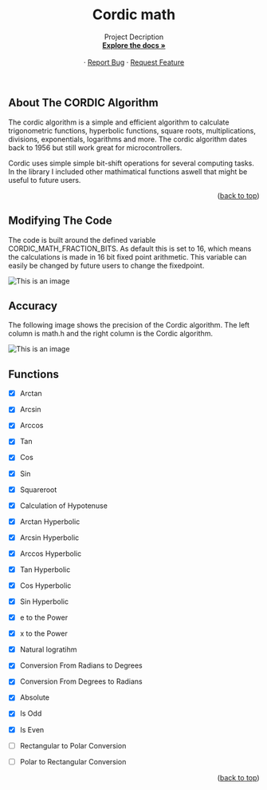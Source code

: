 <h1 align="center">Cordic math</h3>

  <p align="center">
    Project Decription
    <br />
    <a href="https://github.com/Flaxyson/Cordic-Math"><strong>Explore the docs »</strong></a>
    <br />
    <br />
    ·
    <a href="https://github.com/Flaxyson/Cordic-Math/issues">Report Bug</a>
    ·
    <a href="https://github.com/Flaxyson/Cordic-Math/issues">Request Feature</a>
  </p>
</div>

<br />

## About The CORDIC Algorithm

The cordic algorithm is a simple and efficient algorithm to calculate trigonometric functions, hyperbolic functions, square roots, multiplications, divisions, exponentials, logarithms and more. The cordic algorithm dates back to 1956 but still work great for microcontrollers.

Cordic uses simple simple bit-shift operations for several computing tasks. In the library I included other mathimatical functions aswell that might be useful to future users.



<p align="right">(<a href="#top">back to top</a>)</p>


## Modifying The Code

The code is built around the defined variable CORDIC_MATH_FRACTION_BITS. As default this is set to 16, which means the calculations is made in 16 bit fixed point arithmetic. This variable can easily be changed by future users to change the fixedpoint.

![This is an image](https://raw.githubusercontent.com/Flaxyson/Cordic-Math/main/pictures/Screenshot%201.png?token=GHSAT0AAAAAABWJ36NWFCC3KNBBLF2OVRMWYWF7OYQ)




## Accuracy
The following image shows the precision of the Cordic algorithm. The left column is math.h and the right column is the Cordic algorithm.

![This is an image](https://raw.githubusercontent.com/Flaxyson/Cordic-Math/main/pictures/Screenshot%202.png?token=GHSAT0AAAAAABWJ36NW6BIBGRDXMJNKHL34YWF7QIA)




## Functions

- [x] Arctan
- [x] Arcsin
- [x] Arccos
- [x] Tan
- [x] Cos
- [x] Sin
- [x] Squareroot
- [x] Calculation of Hypotenuse
- [x] Arctan Hyperbolic
- [x] Arcsin Hyperbolic
- [x] Arccos Hyperbolic
- [x] Tan Hyperbolic
- [x] Cos Hyperbolic
- [x] Sin Hyperbolic
- [x] e to the Power
- [x] x to the Power
- [x] Natural logratihm
- [x] Conversion From Radians to Degrees
- [x] Conversion From Degrees to Radians
- [x] Absolute
- [x] Is Odd
- [x] Is Even
- [ ] Rectangular to Polar Conversion
- [ ] Polar to Rectangular Conversion


<p align="right">(<a href="#top">back to top</a>)</p>

